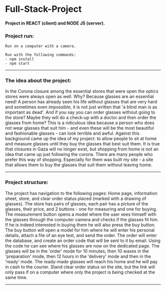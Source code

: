 # Full-Stack-Project
#### Project in REACT (client) and NODE JS (server).

### Project run:
    Run on a computer with a camera.
    
    Run with the following commands:
    - npm install
    - npm start
---
### The idea about the project:
In the Corona closure among the essential stores that were open the optics stores were always open as well.
Why? Because glasses are an essential need! A person has already seen his life without glasses that are very hard and sometimes even impossible, it is not just written that 'a blind man is as important as dead'.
And if you say you can order glasses without going to the store? Maybe they will do a check-up with a doctor and then order the glasses from home?
This is a ridiculous idea because a person who does not wear glasses that suit him - and even these will be the most beautiful and fashionable glasses - can look terrible and awful.
Against this background came up the idea of ​​my project: to allow people to sit at home and measure glasses until they buy the glasses that best suit them.
It is true that closures in Gaza will no longer exist, but shopping from home is not an idea that came up just following the corona. There are many people who prefer this way of shopping. Especially for them was built my site - a site that allows them to buy the glasses that suit them without leaving home.

---
### Project structure:
The project has navigation to the following pages:
Home page, information sheet, store, and clear order status placed (marked with a drawing of glasses).
The store has pairs of glasses, each pair has a picture of the glasses, their price, and 2 buttons - one for measuring and one for buying. The measurement button opens a model where the user sees himself with the glasses through the computer camera and checks if the glasses fit him. If he is indeed interested in buying them he will also press the buy button. The buy button will open a model for him where he will enter his personal details, attach a file of an eye test, and send the order. The order will enter the database, and create an order code that will be sent to it by email. Using the code he can see where his glasses are now on the dedicated page. The glasses will be in the 'order' mode for 10 minutes, then 10 waxes in the 'preparation' mode, then 12 hours in the 'delivery' mode and then in the 'ready' mode. The ready-made glasses will reach his home and he will pay in cash to the courier. Stand clear order status on the site, but the link will only pass if on a computer where only the project is being checked at the same time.

---

